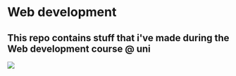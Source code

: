 # Web development

## This repo contains stuff that i've made during the Web development course @ uni

<img src="https://skillicons.dev/icons?i=html,css,javascript,expressjs,react,bootstrap" />
